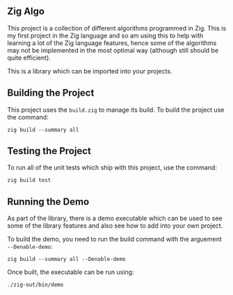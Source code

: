 ## Zig Algo

This project is a collection of different algorithms programmed in Zig. This is my first project in the Zig language and so am using this to help with learning a lot of the Zig language features, hence some of the algorithms may not be implemented in the most optimal way (although still should be quite efficient).

This is a library which can be imported into your projects.

## Building the Project

This project uses the `build.zig` to manage its build. To build the project use the command:
```
zig build --summary all
```

## Testing the Project

To run all of the unit tests which ship with this project, use the command:
```
zig build test
```

## Running the Demo

As part of the library, there is a demo executable which can be used to see some of the library features and also see how to add into your own project.

To build the demo, you need to run the build command with the arguement `--Denable-demo`:
```
zig build --summary all --Denable-demo
```

Once built, the executable can be run using:
```
./zig-out/bin/demo
```
